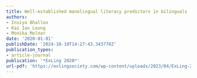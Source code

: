 ```yaml
---
title: Well-established monolingual literacy predictors in bilinguals
authors:
- Insiya Bhalloo
- Kai Ian Leung
- Monika Molnar
date: '2020-01-01'
publishDate: '2024-10-10T14:27:43.343770Z'
publication_types:
- article-journal
publication: '*ExLing 2020*'
url-pdf: 'https://exlingsociety.com/wp-content/uploads/2023/04/ExLing-2020-proceedings.pdf#page=61'
---
```

